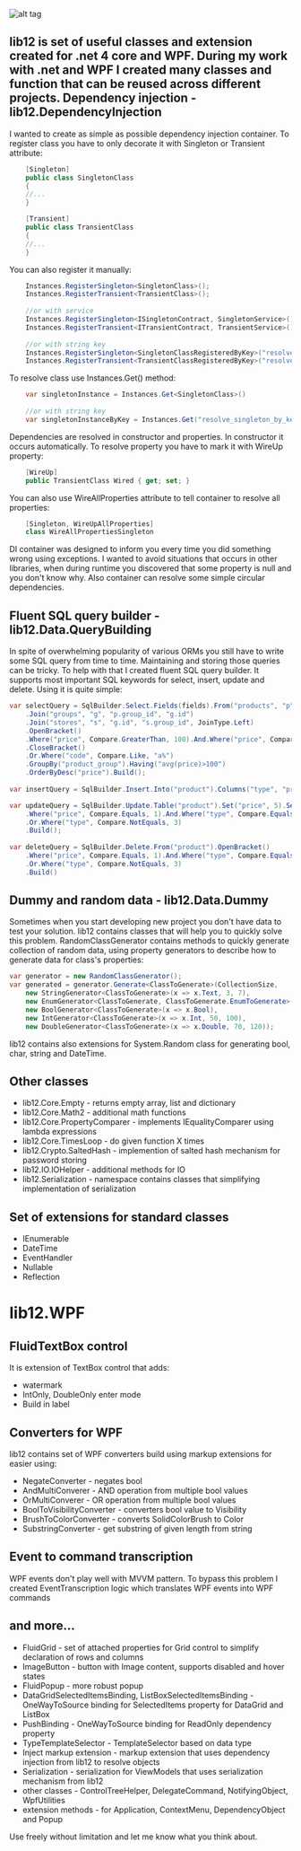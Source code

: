 ![alt tag](https://raw.github.com/kkalinowski/lib12/master/lib12.png)

lib12 is set of useful classes and extension created for .net 4 core and WPF. During my work with .net and WPF I created many classes and function that can be reused across different projects.
Dependency injection - lib12.DependencyInjection
--------------------
I wanted to create as simple as possible dependency injection container. To register class you have to only decorate it with Singleton or Transient attribute:
```csharp
    [Singleton]
    public class SingletonClass
    {
    //...
    }

    [Transient]
    public class TransientClass
    {
    //...
    }
```

You can also register it manually:
```csharp
	Instances.RegisterSingleton<SingletonClass>();
	Instances.RegisterTransient<TransientClass>();
	
	//or with service
	Instances.RegisterSingleton<ISingletonContract, SingletonService>();
	Instances.RegisterTransient<ITransientContract, TransientService>();
	
	//or with string key
	Instances.RegisterSingleton<SingletonClassRegisteredByKey>("resolve_singleton_by_key");
	Instances.RegisterTransient<TransientClassRegisteredByKey>("resolve_transient_by_key");
```

To resolve class use Instances.Get<Type>() method:
```csharp
	var singletonInstance = Instances.Get<SingletonClass>()
	
	//or with string key
	var singletonInstanceByKey = Instances.Get("resolve_singleton_by_key");
```

Dependencies are resolved in constructor and properties. In constructor it occurs automatically. To resolve property you have to mark it with WireUp property:
```csharp
	[WireUp]
	public TransientClass Wired { get; set; }
```

You can also use WireAllProperties attribute to tell container to resolve all properties:
```csharp
	[Singleton, WireUpAllProperties]
	class WireAllPropertiesSingleton
```

DI container was designed to inform you every time you did something wrong using exceptions. I wanted to avoid situations that occurs in other libraries, when during runtime you discovered that some property is null and you don't know why. Also container can resolve some simple circular dependencies.

Fluent SQL query builder - lib12.Data.QueryBuilding
--------------------
In spite of overwhelming popularity of various ORMs you still have to write some SQL query from time to time. Maintaining and storing those queries can be tricky. To help with that I created fluent SQL query builder. It supports most important SQL keywords for select, insert, update and delete. Using it is quite simple:

```csharp
var selectQuery = SqlBuilder.Select.Fields(fields).From("products", "p")
	.Join("groups", "g", "p.group_id", "g.id")
	.Join("stores", "s", "g.id", "s.group_id", JoinType.Left)
	.OpenBracket()
	.Where("price", Compare.GreaterThan, 100).And.Where("price", Compare.LessOrEquals, 1000)
	.CloseBracket()
	.Or.Where("code", Compare.Like, "a%")
	.GroupBy("product_group").Having("avg(price)>100")
	.OrderByDesc("price").Build();
	
var insertQuery = SqlBuilder.Insert.Into("product").Columns("type", "price", "name").Values(4, 5, "test").Build();

var updateQuery = SqlBuilder.Update.Table("product").Set("price", 5).Set("name", "test").OpenBracket()
	.Where("price", Compare.Equals, 1).And.Where("type", Compare.Equals, 3).CloseBracket()
	.Or.Where("type", Compare.NotEquals, 3)
	.Build();
	
var deleteQuery = SqlBuilder.Delete.From("product").OpenBracket()
	.Where("price", Compare.Equals, 1).And.Where("type", Compare.Equals, 3).CloseBracket()
	.Or.Where("type", Compare.NotEquals, 3)
	.Build()
```

Dummy and random data - lib12.Data.Dummy
--------------------
Sometimes when you start developing new project you don't have data to test your solution. lib12 contains classes that will help you to quickly solve this problem. RandomClassGenerator contains methods to quickly generate collection of random data, using property generators to describe how to generate data for class's properties:
```csharp
var generator = new RandomClassGenerator();
var generated = generator.Generate<ClassToGenerate>(CollectionSize,
	new StringGenerator<ClassToGenerate>(x => x.Text, 3, 7),
	new EnumGenerator<ClassToGenerate, ClassToGenerate.EnumToGenerate>(x => x.Enum),
	new BoolGenerator<ClassToGenerate>(x => x.Bool),
	new IntGenerator<ClassToGenerate>(x => x.Int, 50, 100),
	new DoubleGenerator<ClassToGenerate>(x => x.Double, 70, 120));
```

lib12 contains also extensions for System.Random class for generating bool, char, string and DateTime.

Other classes
---
- lib12.Core.Empty - returns empty array, list and dictionary
- lib12.Core.Math2 - additional math functions
- lib12.Core.PropertyComparer - implements IEqualityComparer using lambda expressions
- lib12.Core.TimesLoop - do given function X times
- lib12.Crypto.SaltedHash - implemention of salted hash mechanism for password storing
- lib12.IO.IOHelper - additional methods for IO
- lib12.Serialization - namespace contains classes that simplifying implementation of serialization

Set of extensions for standard classes
--------------------
- IEnumerable
- DateTime
- EventHandler
- Nullable
- Reflection

lib12.WPF
===
FluidTextBox control
--------------------
It is extension of TextBox control that adds:
- watermark
- IntOnly, DoubleOnly enter mode
- Build in label

Converters for WPF
--------------------
lib12 contains set of WPF converters build using markup extensions for easier using:
- NegateConverter - negates bool
- AndMultiConverer - AND operation from multiple bool values
- OrMultiConverer - OR operation from multiple bool values
- BoolToVisibilityConverter - converters bool value to Visibility
- BrushToColorConverter - converts SolidColorBrush to Color
- SubstringConverter - get substring of given length from string

Event to command transcription
--------------------
WPF events don't play well with MVVM pattern. To bypass this problem I created EventTranscription logic which translates WPF events into WPF commands

and more...
--------------------
- FluidGrid - set of attached properties for Grid control to simplify declaration of rows and columns
- ImageButton - button with Image content, supports disabled and hover states
- FluidPopup - more robust popup
- DataGridSelectedItemsBinding, ListBoxSelectedItemsBinding - OneWayToSource binding for SelectedItems property for DataGrid and ListBox
- PushBinding - OneWayToSource binding for ReadOnly dependency property
- TypeTemplateSelector - TemplateSelector based on data type
- Inject markup extension - markup extension that uses dependency injection from lib12 to resolve objects
- Serialization - serialization for ViewModels that uses serialization mechanism from lib12
- other classes - ControlTreeHelper, DelegateCommand, NotifyingObject, WpfUtilities
- extension methods - for Application, ContextMenu, DependencyObject and Popup

Use freely without limitation and let me know what you think about.

